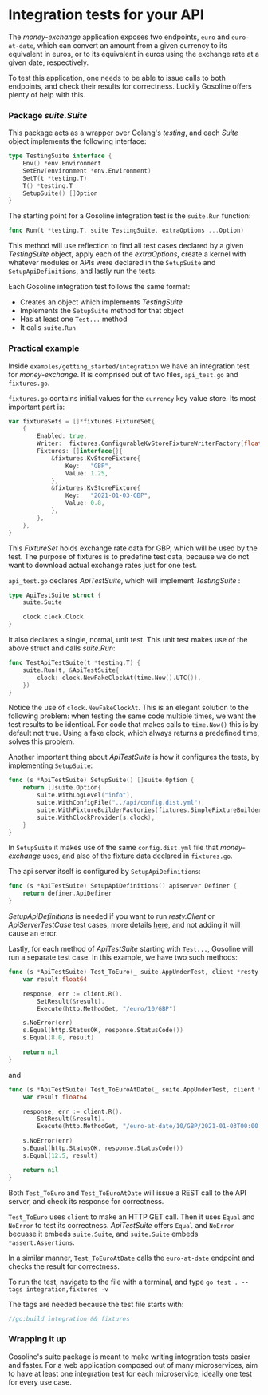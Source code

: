 # Integration tests for your API

The _money-exchange_ application exposes two endpoints, `euro` and `euro-at-date`, which can convert an amount from a given currency to its equivalent in euros, or to its equivalent in euros using the exchange rate at a given date, respectively.

To test this application, one needs to be able to issue calls to both endpoints, and check their results for correctness. Luckily Gosoline offers plenty of help with this.

### Package _suite.Suite_

This package acts as a wrapper over Golang's _testing_, and each _Suite_ object implements the following interface:

[embedmd]:# (../../pkg/test/suite/suite.go /type TestingSuite interface/ /\n}/)
```go
type TestingSuite interface {
	Env() *env.Environment
	SetEnv(environment *env.Environment)
	SetT(t *testing.T)
	T() *testing.T
	SetupSuite() []Option
}
```

The starting point for a Gosoline integration test is the `suite.Run` function:

[embedmd]:# (../../pkg/test/suite/run.go /func Run/ /\)/)
```go
func Run(t *testing.T, suite TestingSuite, extraOptions ...Option)
```

This method will use reflection to find all test cases declared by a given _TestingSuite_ object, apply each of the _extraOptions_, create a kernel with whatever modules or APIs were declared in the `SetupSuite` and `SetupApiDefinitions`, and lastly run the tests.

Each Gosoline integration test follows the same format:

- Creates an object which implements _TestingSuite_
- Implements the `SetupSuite` method for that object
- Has at least one `Test...` method
- It calls `suite.Run`

### Practical example

Inside `examples/getting_started/integration` we have an integration test for _money-exchange_. It is comprised out of two files, `api_test.go` and `fixtures.go`.

`fixtures.go` contains initial values for the `currency` key value store. Its most important part is:

[embedmd]:# (../../examples/getting_started/integration/fixtures.go /var / $)
```go
var fixtureSets = []*fixtures.FixtureSet{
	{
		Enabled: true,
		Writer:  fixtures.ConfigurableKvStoreFixtureWriterFactory[float64]("currency"),
		Fixtures: []interface{}{
			&fixtures.KvStoreFixture{
				Key:   "GBP",
				Value: 1.25,
			},
			&fixtures.KvStoreFixture{
				Key:   "2021-01-03-GBP",
				Value: 0.8,
			},
		},
	},
}
```

This _FixtureSet_ holds exchange rate data for GBP, which will be used by the test. The purpose of fixtures is to predefine test data, because we do not want to download actual exchange rates just for one test. 

`api_test.go` declares _ApiTestSuite_, which will implement _TestingSuite_ :

[embedmd]:# (../../examples/getting_started/integration/api_test.go /type ApiTestSuite/ /\n}/)
```go
type ApiTestSuite struct {
	suite.Suite

	clock clock.Clock
}
```

It also declares a single, normal, unit test. This unit test makes use of the above struct and calls _suite.Run_:

[embedmd]:# (../../examples/getting_started/integration/api_test.go /func TestApiTestSuite/ /\n}/)
```go
func TestApiTestSuite(t *testing.T) {
	suite.Run(t, &ApiTestSuite{
		clock: clock.NewFakeClockAt(time.Now().UTC()),
	})
}
```

Notice the use of `clock.NewFakeClockAt`. This is an elegant solution to the following problem: when testing the same code multiple times, we want the test results to be identical. For code that makes calls to `time.Now()` this is by default not true. Using a fake clock, which always returns a predefined time, solves this problem. 

Another important thing about _ApiTestSuite_ is how it configures the tests, by implementing `SetupSuite`:

[embedmd]:# (../../examples/getting_started/integration/api_test.go /func \(s \*ApiTestSuite\) SetupSuite/ /\n}/)
```go
func (s *ApiTestSuite) SetupSuite() []suite.Option {
	return []suite.Option{
		suite.WithLogLevel("info"),
		suite.WithConfigFile("../api/config.dist.yml"),
		suite.WithFixtureBuilderFactories(fixtures.SimpleFixtureBuilderFactory(fixtureSets)),
		suite.WithClockProvider(s.clock),
	}
}
```

In `SetupSuite` it makes use of the same `config.dist.yml` file that _money-exchange_ uses, and also of the fixture data declared in `fixtures.go`.

The api server itself is configured by `SetupApiDefinitions`:

[embedmd]:# (../../examples/getting_started/integration/api_test.go /func \(s \*ApiTestSuite\) SetupApiDefinitions/ /\n}/)
```go
func (s *ApiTestSuite) SetupApiDefinitions() apiserver.Definer {
	return definer.ApiDefiner
}
```

_SetupApiDefinitions_ is needed if you want to run _resty.Client_ or  _ApiServerTestCase_ test cases, more details [here](../integration_tests/readme.md), and not adding it will cause an error.

Lastly, for each method of _ApiTestSuite_ starting with `Test...`, Gosoline will run a separate test case. In this example, we have two such methods:

[embedmd]:# (../../examples/getting_started/integration/api_test.go /func \(s \*ApiTestSuite\) Test_ToEuro/ /\n}/)
```go
func (s *ApiTestSuite) Test_ToEuro(_ suite.AppUnderTest, client *resty.Client) error {
	var result float64

	response, err := client.R().
		SetResult(&result).
		Execute(http.MethodGet, "/euro/10/GBP")

	s.NoError(err)
	s.Equal(http.StatusOK, response.StatusCode())
	s.Equal(8.0, result)

	return nil
}
```

and

[embedmd]:# (../../examples/getting_started/integration/api_test.go /func \(s \*ApiTestSuite\) Test_ToEuroAtDate/ /\n}/)
```go
func (s *ApiTestSuite) Test_ToEuroAtDate(_ suite.AppUnderTest, client *resty.Client) error {
	var result float64

	response, err := client.R().
		SetResult(&result).
		Execute(http.MethodGet, "/euro-at-date/10/GBP/2021-01-03T00:00:00Z")

	s.NoError(err)
	s.Equal(http.StatusOK, response.StatusCode())
	s.Equal(12.5, result)

	return nil
}
```

Both `Test_ToEuro` and `Test_ToEuroAtDate` will issue a REST call to the API server, and check its response for correctness. 

`Test_ToEuro` uses `client` to make an HTTP GET call. Then it uses `Equal` and `NoError` to test its correctness. _ApiTestSuite_ offers `Equal` and `NoError` becuase it embeds `suite.Suite`, and `suite.Suite` embeds `*assert.Assertions`.

In a similar manner, `Test_ToEuroAtDate` calls the `euro-at-date` endpoint and checks the result for correctness.

To run the test, navigate to the file with a terminal, and type `go test . --tags integration,fixtures -v`

The tags are needed because the test file starts with:

```go
//go:build integration && fixtures
```

 ### Wrapping it up

Gosoline's suite package is meant to make writing integration tests easier and faster. For a web application composed out of many microservices, aim to have at least one integration test for each microservice, ideally one test for every use case.
